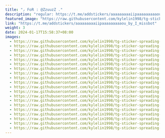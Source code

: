 ```yaml
---
title: "٫ 𝖥𝗈𝖱 : @ZzuuzZ ."
description: "regular: https://t.me/addstickers/aaaaaaaaaiipaaaaaaaaaou_by_I_missbot"
featured_image: "https://raw.githubusercontent.com/kylelin1998/tg-sticker-spreading-worldwide-images/main/img/2f21d344-10f5-4567-a99c-d4d451056c5b.jpg"
link: "https://t.me/addstickers/aaaaaaaaaiipaaaaaaaaaou_by_I_missbot"
weight: 3
date: 2024-01-17T15:58:37+08:00
images:
  - https://raw.githubusercontent.com/kylelin1998/tg-sticker-spreading-worldwide-images/main/img/2f21d344-10f5-4567-a99c-d4d451056c5b.jpg
  - https://raw.githubusercontent.com/kylelin1998/tg-sticker-spreading-worldwide-images/main/img/21cfdb5e-e06b-4345-b273-bf16bff86999.jpg
  - https://raw.githubusercontent.com/kylelin1998/tg-sticker-spreading-worldwide-images/main/img/48f6703a-b027-4c46-b132-1ea5e2dfdd13.jpg
  - https://raw.githubusercontent.com/kylelin1998/tg-sticker-spreading-worldwide-images/main/img/bb79400e-a1e4-472a-9c4f-13e883012672.jpg
  - https://raw.githubusercontent.com/kylelin1998/tg-sticker-spreading-worldwide-images/main/img/acc44798-04ae-4f92-874e-89a51d86e58a.jpg
  - https://raw.githubusercontent.com/kylelin1998/tg-sticker-spreading-worldwide-images/main/img/aebe252f-55ea-48f7-893a-77df9a0bad1e.jpg
  - https://raw.githubusercontent.com/kylelin1998/tg-sticker-spreading-worldwide-images/main/img/f712cebf-7a1f-41fe-adcf-1433a3137911.jpg
  - https://raw.githubusercontent.com/kylelin1998/tg-sticker-spreading-worldwide-images/main/img/9ee78bba-5ca2-47ea-9a7e-fe996bee699b.jpg
  - https://raw.githubusercontent.com/kylelin1998/tg-sticker-spreading-worldwide-images/main/img/c987aaf2-3761-4221-82b0-4edddb054bd6.jpg
  - https://raw.githubusercontent.com/kylelin1998/tg-sticker-spreading-worldwide-images/main/img/c622b802-b7fb-47dd-849b-28b3db900417.jpg
  - https://raw.githubusercontent.com/kylelin1998/tg-sticker-spreading-worldwide-images/main/img/5aa412b9-d5a9-43cb-b4dc-a0e27f226436.jpg
  - https://raw.githubusercontent.com/kylelin1998/tg-sticker-spreading-worldwide-images/main/img/b7c1226d-266f-406c-b119-d1160b21d07d.jpg
  - https://raw.githubusercontent.com/kylelin1998/tg-sticker-spreading-worldwide-images/main/img/3be9fb91-0709-4988-b4aa-0965c7939996.jpg
  - https://raw.githubusercontent.com/kylelin1998/tg-sticker-spreading-worldwide-images/main/img/951bab6a-083d-451b-a9b3-3aff6502ec94.jpg
  - https://raw.githubusercontent.com/kylelin1998/tg-sticker-spreading-worldwide-images/main/img/c8640c85-b00e-4899-9779-bab5f0c4c89b.jpg
  - https://raw.githubusercontent.com/kylelin1998/tg-sticker-spreading-worldwide-images/main/img/919e0540-c499-452b-90d3-501b4da6a94e.jpg
  - https://raw.githubusercontent.com/kylelin1998/tg-sticker-spreading-worldwide-images/main/img/c86fab08-d691-4e97-808a-dc27fd64dab6.jpg
  - https://raw.githubusercontent.com/kylelin1998/tg-sticker-spreading-worldwide-images/main/img/678fdc2f-e4af-47ac-a969-884175f2189f.jpg
  - https://raw.githubusercontent.com/kylelin1998/tg-sticker-spreading-worldwide-images/main/img/32e492ec-b42f-449d-88b2-1a28f3e14f91.jpg
  - https://raw.githubusercontent.com/kylelin1998/tg-sticker-spreading-worldwide-images/main/img/358a271c-0bfa-43b9-9377-95b6c801b99e.jpg
---
```

